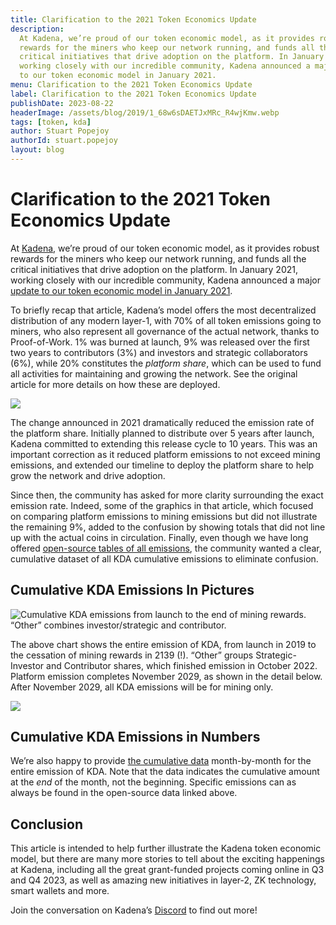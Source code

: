 ```yaml
---
title: Clarification to the 2021 Token Economics Update
description:
  At Kadena, we’re proud of our token economic model, as it provides robust
  rewards for the miners who keep our network running, and funds all the
  critical initiatives that drive adoption on the platform. In January 2021,
  working closely with our incredible community, Kadena announced a major update
  to our token economic model in January 2021.
menu: Clarification to the 2021 Token Economics Update
label: Clarification to the 2021 Token Economics Update
publishDate: 2023-08-22
headerImage: /assets/blog/2019/1_68w6sDAETJxMRc_R4wjKmw.webp
tags: [token, kda]
author: Stuart Popejoy
authorId: stuart.popejoy
layout: blog
---
```


# Clarification to the 2021 Token Economics Update

At [Kadena](https://kadena.io/), we’re proud of our token economic model, as it
provides robust rewards for the miners who keep our network running, and funds
all the critical initiatives that drive adoption on the platform. In January
2021, working closely with our incredible community, Kadena announced a major
[update to our token economic model in January 2021](/blogchain/2021/update-to-the-kadena-token-economic-model-2021-01-29).

To briefly recap that article, Kadena’s model offers the most decentralized
distribution of any modern layer-1, with 70% of all token emissions going to
miners, who also represent all governance of the actual network, thanks to
Proof-of-Work. 1% was burned at launch, 9% was released over the first two years
to contributors (3%) and investors and strategic collaborators (6%), while 20%
constitutes the _platform share_, which can be used to fund all activities for
maintaining and growing the network. See the original article for more details
on how these are deployed.

![](/assets/blog/2023/0_0cellamI4lcGjldl.webp)

The change announced in 2021 dramatically reduced the emission rate of the
platform share. Initially planned to distribute over 5 years after launch,
Kadena committed to extending this release cycle to 10 years. This was an
important correction as it reduced platform emissions to not exceed mining
emissions, and extended our timeline to deploy the platform share to help grow
the network and drive adoption.

Since then, the community has asked for more clarity surrounding the exact
emission rate. Indeed, some of the graphics in that article, which focused on
comparing platform emissions to mining emissions but did not illustrate the
remaining 9%, added to the confusion by showing totals that did not line up with
the actual coins in circulation. Finally, even though we have long offered
[open-source tables of all emissions](https://github.com/kadena-io/chainweb-data/tree/master/haskell-src/data),
the community wanted a clear, cumulative dataset of all KDA cumulative emissions
to eliminate confusion.

## Cumulative KDA Emissions In Pictures

![Cumulative KDA emissions from launch to the end of mining rewards. “Other” combines investor/strategic and contributor.](/assets/blog/2023/1_9DXpJZc5zfpIaGdpYrz2cw.webp)

The above chart shows the entire emission of KDA, from launch in 2019 to the
cessation of mining rewards in 2139 (!). “Other” groups Strategic-Investor and
Contributor shares, which finished emission in October 2022. Platform emission
completes November 2029, as shown in the detail below. After November 2029, all
KDA emissions will be for mining only.

![](/assets/blog/2023/1_krjtCp-A_aYk8Q4mchWoqg.webp)

## Cumulative KDA Emissions in Numbers

We’re also happy to provide
[the cumulative data](https://drive.google.com/file/d/1iJgDxTb2lo7dC7_1-JKRFW22fKLmgor8/view?usp=drive_link)
month-by-month for the entire emission of KDA. Note that the data indicates the
cumulative amount at the _end_ of the month, not the beginning. Specific
emissions can as always be found in the open-source data linked above.

## Conclusion

This article is intended to help further illustrate the Kadena token economic
model, but there are many more stories to tell about the exciting happenings at
Kadena, including all the great grant-funded projects coming online in Q3 and Q4
2023, as well as amazing new initiatives in layer-2, ZK technology, smart
wallets and more.

Join the conversation on Kadena’s [Discord](https://www.discord.gg/kadena) to
find out more!

